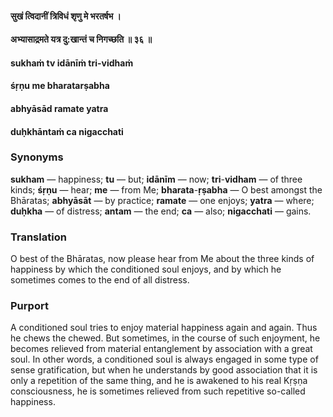 #### सुखं त्विदानीं त्रिविधं शृणु मे भरतर्षभ ।
#### अभ्यासाद्रमते यत्र दु:खान्तं च निगच्छति ॥ ३६ ॥

#### sukhaṁ tv idānīṁ tri-vidhaṁ
#### śṛṇu me bharatarṣabha
#### abhyāsād ramate yatra
#### duḥkhāntaṁ ca nigacchati

### Synonyms

**sukham** — happiness; **tu** — but; **idānīm** — now; **tri**-**vidham** — of three kinds; **śṛṇu** — hear; **me** — from Me; **bharata**-**ṛṣabha** — O best amongst the Bhāratas; **abhyāsāt** — by practice; **ramate** — one enjoys; **yatra** — where; **duḥkha** — of distress; **antam** — the end; **ca** — also; **nigacchati** — gains.

### Translation

O best of the Bhāratas, now please hear from Me about the three kinds of happiness by which the conditioned soul enjoys, and by which he sometimes comes to the end of all distress.

### Purport

A conditioned soul tries to enjoy material happiness again and again. Thus he chews the chewed. But sometimes, in the course of such enjoyment, he becomes relieved from material entanglement by association with a great soul. In other words, a conditioned soul is always engaged in some type of sense gratification, but when he understands by good association that it is only a repetition of the same thing, and he is awakened to his real Kṛṣṇa consciousness, he is sometimes relieved from such repetitive so-called happiness.
